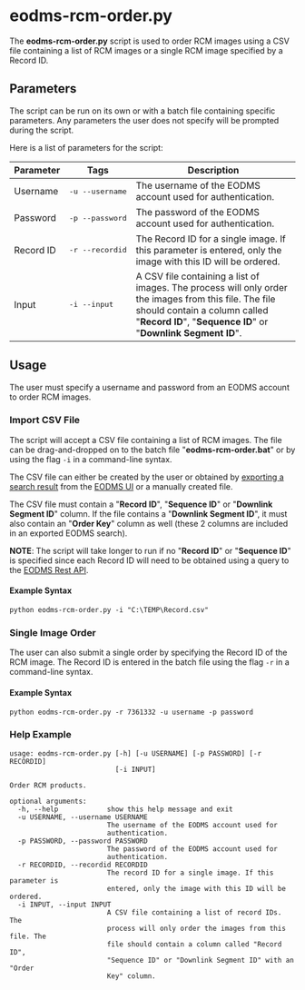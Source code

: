 # eodms-rcm-order.py

The **eodms-rcm-order.py** script is used to order RCM images using a CSV file containing a list of RCM images or a single RCM image specified by a Record ID.

## Parameters

The script can be run on its own or with a batch file containing specific parameters. Any parameters the user does not specify will be prompted during the script.

Here is a list of parameters for the script:

| Parameter    | Tags                     | Description                                                                                                                                                                                             | 
|--------------|--------------------------|---------------------------------------------------------------------------------------------------------------------------------------------------------------------------------------------------------|
| Username     | <pre>-u --username</pre> | The username of the EODMS account used for authentication.                                                                                                                                              |
| Password     | <pre>-p --password</pre> | The password of the EODMS account used for authentication.                                                                                                                                              |
| Record ID    | <pre>-r --recordid</pre> | The Record ID for a single image. If this parameter is entered, only the image with this ID will be ordered.                                                                                            |
| Input        | <pre>-i --input</pre>    | A CSV file containing a list of images. The process will only order the images from this file. The file should contain a column called "**Record ID**", "**Sequence ID**" or "**Downlink Segment ID**". |

## Usage

The user must specify a username and password from an EODMS account to order RCM images.

### Import CSV File

The script will accept a CSV file containing a list of RCM images. The file can be drag-and-dropped on to the batch file "**eodms-rcm-order.bat**" or by using the flag <code>-i</code> in a command-line syntax.

The CSV file can either be created by the user or obtained by [exporting a search result](https://wiki.gccollab.ca/EODMS_How-To_Guide#Is_it_possible_to_export_the_results_including_geometry_.28i.e._spatial_info.29) from the [EODMS UI](https://www.eodms-sgdot.nrcan-rncan.gc.ca/index_en.jsp) or a manually created file.

The CSV file must contain a "**Record ID**", "**Sequence ID**" or "**Downlink Segment ID**" column. If the file contains a "**Downlink Segment ID**", it must also contain an "**Order Key**" column as well (these 2 columns are included in an exported EODMS search).

**NOTE**: The script will take longer to run if no "**Record ID**" or "**Sequence ID**" is specified since each Record ID will need to be obtained using a query to the [EODMS Rest API](https://wiki.gccollab.ca/EODMS_APIs#REST_API).

#### Example Syntax

```
python eodms-rcm-order.py -i "C:\TEMP\Record.csv"
```

### Single Image Order

The user can also submit a single order by specifying the Record ID of the RCM image. The Record ID is entered in the batch file using the flag <code>-r</code> in a command-line syntax.

#### Example Syntax

```
python eodms-rcm-order.py -r 7361332 -u username -p password
```

### Help Example

```
usage: eodms-rcm-order.py [-h] [-u USERNAME] [-p PASSWORD] [-r RECORDID]
                          [-i INPUT]

Order RCM products.

optional arguments:
  -h, --help            show this help message and exit
  -u USERNAME, --username USERNAME
                        The username of the EODMS account used for
                        authentication.
  -p PASSWORD, --password PASSWORD
                        The password of the EODMS account used for
                        authentication.
  -r RECORDID, --recordid RECORDID
                        The record ID for a single image. If this parameter is
                        entered, only the image with this ID will be ordered.
  -i INPUT, --input INPUT
                        A CSV file containing a list of record IDs. The
                        process will only order the images from this file. The
                        file should contain a column called "Record ID",
                        "Sequence ID" or "Downlink Segment ID" with an "Order
                        Key" column.
```
